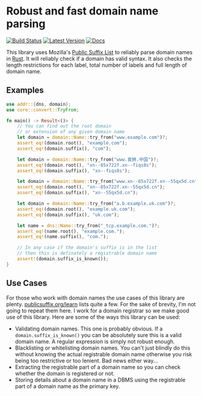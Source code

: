 # Robust and fast domain name parsing

[![Build Status](https://travis-ci.org/addr-rs/addr.svg?branch=master)](https://travis-ci.org/addr-rs/addr) [![Latest Version](https://img.shields.io/crates/v/addr.svg)](https://crates.io/crates/addr) [![Docs](https://docs.rs/addr/badge.svg)](https://docs.rs/addr)

This library uses Mozilla's [Public Suffix List](https://publicsuffix.org) to reliably parse domain names in [Rust](https://www.rust-lang.org). It will reliably check if a domain has valid syntax. It also checks the length restrictions for each label, total number of labels and full length of domain name.

## Examples

```rust
use addr::{dns, domain};
use core::convert::TryFrom;

fn main() -> Result<()> {
    // You can find out the root domain
    // or extension of any given domain name
    let domain = domain::Name::try_from("www.example.com")?;
    assert_eq!(domain.root(), "example.com");
    assert_eq!(domain.suffix(), "com");

    let domain = domain::Name::try_from("www.食狮.中国")?;
    assert_eq!(domain.root(), "xn--85x722f.xn--fiqs8s");
    assert_eq!(domain.suffix(), "xn--fiqs8s");

    let domain = domain::Name::try_from("www.xn--85x722f.xn--55qx5d.cn")?;
    assert_eq!(domain.root(), "xn--85x722f.xn--55qx5d.cn");
    assert_eq!(domain.suffix(), "xn--55qx5d.cn");

    let domain = domain::Name::try_from("a.b.example.uk.com")?;
    assert_eq!(domain.root(), "example.uk.com");
    assert_eq!(domain.suffix(), "uk.com");

    let name = dns::Name::try_from("_tcp.example.com.")?;
    assert_eq!(name.root(), "example.com.");
    assert_eq!(name.suffix(), "com.");

    // In any case if the domain's suffix is in the list
    // then this is definately a registrable domain name
    assert!(domain.suffix_is_known());
}
```

## Use Cases

For those who work with domain names the use cases of this library are plenty. [publicsuffix.org/learn](https://publicsuffix.org/learn/) lists quite a few. For the sake of brevity, I'm not going to repeat them here. I work for a domain registrar so we make good use of this library. Here are some of the ways this library can be used:

* Validating domain names. This one is probably obvious. If a `domain.suffix_is_known()` you can be absolutely sure this is a valid domain name. A regular expression is simply not robust enough.
* Blacklisting or whitelisting domain names. You can't just blindly do this without knowing the actual registrable domain name otherwise you risk being too restrictive or too lenient. Bad news either way...
* Extracting the registrable part of a domain name so you can check whether the domain is registered or not.
* Storing details about a domain name in a DBMS using the registrable part of a domain name as the primary key.
